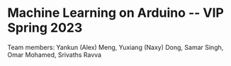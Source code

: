 # Machine Learning on Arduino -- VIP Spring 2023 

Team members: Yankun (Alex) Meng, Yuxiang (Naxy) Dong, Samar Singh, Omar Mohamed, Srivaths Ravva

